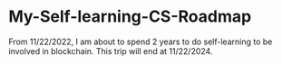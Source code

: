 # My-Self-learning-CS-Roadmap
From 11/22/2022, I am about to spend 2 years to do self-learning to be involved in blockchain. This trip will end at 11/22/2024.

